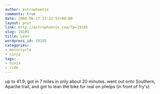 ```yaml
---
author: astrophoenix
comments: true
date: 2008-06-17 22:22:53+00:00
layout: post
link: http://astrophoenix.com/?p=19105
slug: 19105
title: Lean
wordpress_id: 19105
categories:
- motorcycle
- ninja
tags:
- ninja
- ride
---
```


up to 41.9; got in 7 miles in only about 20 minutes. went out onto Southern, Apache trail, and got to lean the bike for real on phelps (in front of fry's)
